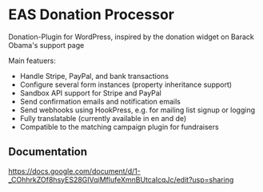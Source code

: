 # EAS Donation Processor
Donation-Plugin for WordPress, inspired by the donation widget on Barack Obama's support page

Main featuers:
*   Handle Stripe, PayPal, and bank transactions
*   Configure several form instances (property inheritance support)
*   Sandbox API support for Stripe and PayPal
*   Send confirmation emails and notification emails
*   Send webhooks using HookPress, e.g. for mailing list signup or logging
*   Fully translatable (currently available in en and de)
*   Compatible to the matching campaign plugin for fundraisers


## Documentation
https://docs.google.com/document/d/1-_COhhrkZOf8hsyES28GIVqiMflufeXmnBUtcaIcqJc/edit?usp=sharing